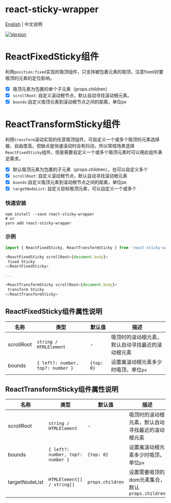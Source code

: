 # react-sticky-wrapper

[English](./README.md) | 中文说明

[![Version](https://img.shields.io/badge/version-1.1.4-green)](https://www.npmjs.com/package/react-sticky-wrapper)

# ReactFixedSticky组件
  利用`position:fixed`实现的吸顶组件，只支持被包裹元素的吸顶，注意fixed对要吸顶的元素的定位影响。
- [x] 吸顶元素为包裹的单个子元素（props.children）
- [x] `scrollRoot`: 自定义滚动根节点，默认自动寻找滚动根元素。
- [x] `bounds`:自定义吸顶元素到滚动根节点之间的距离，单位px

# ReactTransformSticky组件
  利用`transform`滚动实现的任意吸顶组件，可自定义一个或多个吸顶的元素选择器，自由度高，但缺点是快速滚动时会有抖动，所以常规场景选择`ReactFixedSticky`组件，但是需要自定义一个或多个吸顶元素时可以用此组件满足需求。
- [x] 默认吸顶元素为包裹的子元素（props.children），也可以自定义多个
- [x] `scrollRoot`: 自定义滚动根节点，默认自动寻找滚动根元素
- [x] `bounds`:自定义吸顶元素到滚动根节点之间的距离，单位px
- [x] `targetNodeList`: 自定义目标吸顶元素，可以自定义一个或多个

### 快速安装
```
npm install --save react-sticky-wrapper
# or
yarn add react-sticky-wrapper
```

### 示例
```javascript
import { ReactFixedSticky, ReactTransformSticky } from 'react-sticky-wrapper';

<ReactFixedSticky scrollRoot={document.body}>
 fixed Sticky
</ReactFixedSticky>

...

<ReactTransformSticky scrollRoot={document.body}>
 transform Sticky
</ReactTransformSticky>

```

## ReactFixedSticky组件属性说明

| 名称                          | 类型                  | 默认值                                                         | 描述                                                                                                      |
| ----------------------------- | --------------------- | -------------------------------------------------------------- | --------------------------------------------------------------------------------------------------------- |
| scrollRoot                      | `string / HTMLElement`            | -                                                  | 吸顶时的滚动根元素，默认自动寻找最近的滚动根元素                                                                                  |
| bounds                  | `{ left?: number, top?: number }`            | `{top: 0}`                                                  | 设置离滚动根元素多少时吸顶，单位`px  `                                                                              |

## ReactTransformSticky组件属性说明

| 名称                          | 类型                  | 默认值                                                         | 描述                                                                                                      |
| ----------------------------- | --------------------- | -------------------------------------------------------------- | --------------------------------------------------------------------------------------------------------- |
| scrollRoot                      | `string / HTMLElement`            | -                                                  | 吸顶时的滚动根元素，默认自动寻找最近的滚动根元素                                                                                  |
| bounds                  | `{ left?: number, top?: number }`            | `{top: 0}`                                                  | 设置离滚动根元素多少时吸顶，单位`px`                                                                              |
| targetNodeList          | `HTMLElement[] / string[]`                         | `props.children`                                                  | 设置需要吸顶的dom元素集合，默认`props.children`                                                  |



